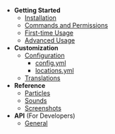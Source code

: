 - **Getting Started**
    - [Installation](getting-started/installation.md)
    - [Commands and Permissions](getting-started/commands.md)
    - [First-time Usage](getting-started/usage.md)
  - [Advanced Usage](getting-started/advanced-usage.md)
- **Customization**
    - [Configuration](config/general.md)
        - [config.yml](config/config.md)
        - [locations.yml](config/locations.md)
    - [Translations](config/translations.md)
- **Reference**
    - [Particles](reference/particles.md)
    - [Sounds](reference/sounds.md)
    - [Screenshots](reference/screenshots.md)
- **API** (For Developers)
    - [General](api/info.md)